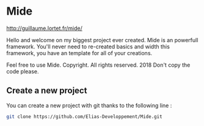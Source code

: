 # Mide
http://guillaume.lortet.fr/mide/

Hello and welcome on my biggest project ever created.
Mide is an powerfull framework. You'll never need to re-created basics and width this framework, you have an template for all of your creations.

Feel free to use Mide.
Copyright. All rights reserved. 2018 
Don't copy the code please.

## Create a new project

You can create a new project with git thanks to the following line :

```sh
git clone https://github.com/Elias-Developpement/Mide.git
```
